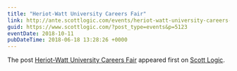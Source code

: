 ```yaml
---
title: "Heriot-Watt University Careers Fair"
link: http://ante.scottlogic.com/events/heriot-watt-university-careers-fair/
guid: https://www.scottlogic.com/?post_type=events&p=5123
eventDate: 2018-10-11
pubDateTime: 2018-06-18 13:28:26 +0000
---
```


<p>The post <a rel="nofollow" href="http://ante.scottlogic.com/events/heriot-watt-university-careers-fair/">Heriot-Watt University Careers Fair</a> appeared first on <a rel="nofollow" href="http://ante.scottlogic.com">Scott Logic</a>.</p>